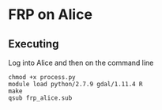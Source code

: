 # FRP on Alice

## Executing

Log into Alice and then on the command line

    chmod +x process.py
    module load python/2.7.9 gdal/1.11.4 R
    make
    qsub frp_alice.sub